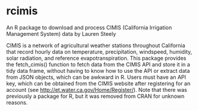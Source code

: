 # rcimis
An R package to download and process CIMIS (California Irrigation Management System) data
by Lauren Steely

CIMIS is a network of agricultural weather stations throughout California that record hourly data on temperature, precipitation, windspeed, humidity, solar radiation, and reference evapotranspiration. This package provides the fetch_cimis() function to fetch data from the CIMIS API and store it in a tidy data frame, without having to know how to use the API or extract data from JSON objects, which can be awkward in R. Users must have an API key, which can be obtained from the CIMIS website after registering for an account (see http://et.water.ca.gov/Home/Register/). Note that there was previously a <cimis> package for R, but it was removed from CRAN for unknown reasons.
